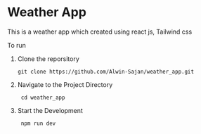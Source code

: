 # Weather App

This is a weather app which created using react js, Tailwind css

To run 
1) Clone the reporsitory
   ```
   git clone https://github.com/Alwin-Sajan/weather_app.git
   ```
2) Navigate to the Project Directory
   ```
    cd weather_app
   ```

3) Start the Development
   ```
    npm run dev
   ```

